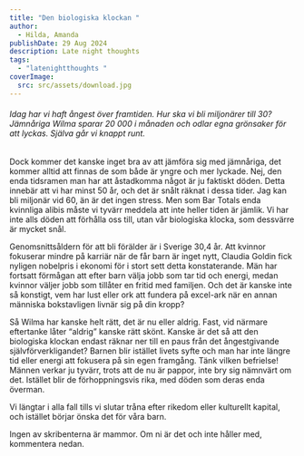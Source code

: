 ```yaml
---
title: "Den biologiska klockan "
author:
  - Hilda, Amanda
publishDate: 29 Aug 2024
description: Late night thoughts
tags:
  - "latenightthoughts "
coverImage:
  src: src/assets/download.jpg
---
```

###### Idag har vi haft ångest över framtiden. Hur ska vi bli miljonärer till 30? Jämnåriga Wilma sparar 20 000 i månaden och odlar egna grönsaker för att lyckas. Själva går vi knappt runt. 

Dock kommer det kanske inget bra av att jämföra sig med jämnåriga, det kommer alltid att finnas de som både är yngre och mer lyckade. Nej, den enda tidsramen man har att åstadkomma något är ju faktiskt döden. Detta innebär att vi har minst 50 år, och det är snålt räknat i dessa tider. Jag kan bli miljonär vid 60, än är det ingen stress. Men som Bar Totals enda kvinnliga alibis måste vi tyvärr meddela att inte heller tiden är jämlik. Vi har inte alls döden att förhålla oss till, utan vår biologiska klocka, som dessvärre är mycket snål. 

Genomsnittsåldern för att bli förälder är i Sverige 30,4 år. Att kvinnor fokuserar mindre på karriär när de får barn är inget nytt, Claudia Goldin fick nyligen nobelpris i ekonomi för i stort sett detta konstaterande. Män har fortsatt förmågan att efter barn välja jobb som tar tid och energi, medan kvinnor väljer jobb som tillåter en fritid med familjen. Och det är kanske inte så konstigt, vem har lust eller ork att fundera på excel-ark när en annan människa bokstavligen livnär sig på din kropp?

Så Wilma har kanske helt rätt, det är nu eller aldrig. Fast, vid närmare eftertanke låter “aldrig” kanske rätt skönt. Kanske är det så att den biologiska klockan endast räknar ner till en paus från det ångestgivande självförverkligandet? Barnen blir istället livets syfte och man har inte längre tid eller energi att fokusera på sin egen framgång. Tänk vilken befrielse! Männen verkar ju tyvärr, trots att de nu är pappor, inte bry sig nämnvärt om det. Istället blir de förhoppningsvis rika, med döden som deras enda överman. 

Vi längtar i alla fall tills vi slutar tråna efter rikedom eller kulturellt kapital, och istället börjar önska det för våra barn. 

Ingen av skribenterna är mammor. Om ni är det och inte håller med, kommentera nedan.
